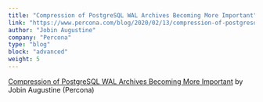 ```yaml
---
title: "Compression of PostgreSQL WAL Archives Becoming More Important"
link: "https://www.percona.com/blog/2020/02/13/compression-of-postgresql-wal-archives-becoming-more-important/"
author: "Jobin Augustine"
company: "Percona"
type: "blog"
block: "advanced"
weight: 5
---
```


[Compression of PostgreSQL WAL Archives Becoming More Important](https://www.percona.com/blog/2020/02/13/compression-of-postgresql-wal-archives-becoming-more-important/) by Jobin Augustine (Percona)